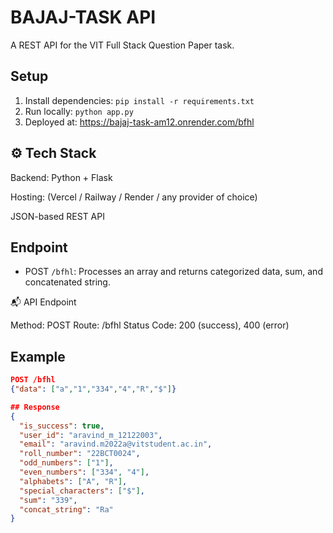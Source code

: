 
# BAJAJ-TASK API
A REST API for the VIT Full Stack Question Paper task.

## Setup
1. Install dependencies: `pip install -r requirements.txt`
2. Run locally: `python app.py`
3. Deployed at: https://bajaj-task-am12.onrender.com/bfhl

## ⚙️ Tech Stack

  Backend: Python + Flask

  Hosting: (Vercel / Railway / Render / any provider of choice)

  JSON-based REST API

## Endpoint
- POST `/bfhl`: Processes an array and returns categorized data, sum, and concatenated string.

📬 API Endpoint

Method: POST
Route: /bfhl
Status Code: 200 (success), 400 (error)

## Example
```json
POST /bfhl
{"data": ["a","1","334","4","R","$"]}

## Response
{
  "is_success": true,
  "user_id": "aravind_m_12122003",
  "email": "aravind.m2022a@vitstudent.ac.in",
  "roll_number": "22BCT0024",
  "odd_numbers": ["1"],
  "even_numbers": ["334", "4"],
  "alphabets": ["A", "R"],
  "special_characters": ["$"],
  "sum": "339",
  "concat_string": "Ra"
}

